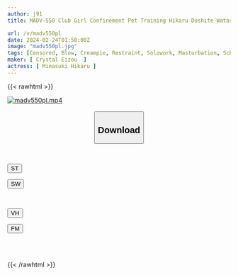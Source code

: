 ```yaml
---
author: j91
title: MADV-550 Club Girl Confinement Pet Training Hikaru Doshite Watashiga Konnameni... Hikaru Minazuki

url: /v/madv550pl
date: 2024-02-24T01:50:00Z
image: "madv550pl.jpg"
tags: [Censored, Blow, Creampie, Restraint, Solowork, Masturbation, School Girls, Cunnilingus, POV, Beautiful Girl, Finger Fuck, Squirting, 69, Footjob, Urination, Deep Throating, Bloomers, Confinement, Huge Cock, Submissive Woman, Spanking, Club Activities - Manager	]
maker: [ Crystal Eizou  ]
actress: [ Minasuki Hikaru ]
---
```



{{< rawhtml >}}

<div class="video" data-videoid="pxxLpxkW8Yirg4O">
    <a href="javascript:;">
        <img src="/v/madv550pl/madv550pl.jpg" width="WIDTH" height="HEIGHT" alt="madv550pl.mp4" loading="lazy">
    </a>
</div>

<script type="text/javascript" src="https://j91.asia/asset/on-demand-st.js"></script>

<br>
  <link rel="stylesheet" href="https://j91.asia/asset/bs5.css">
  
  <center>
  <button class="btn btn-primary" type="button" data-bs-toggle="collapse" data-bs-target=".multi-collapse" aria-expanded="false" aria-controls="multiCollapseExample1 multiCollapseExample2"><h2>Download</h2></button></center>
</p>
<div class="row">
  <div class="col">
    <div class="collapse multi-collapse" id="multiCollapseExample1">
      <div class="card card-body">
	      	      <br>
<div class="buttons">  
<p><a href="https://streamtape.to/v/pxxLpxkW8Yirg4O" target="_blank"><button class="btn-hover color-3"><i class="fa fa-download"></i> ST</button></a></p>
<p><a href="https://cdnwish.com/gt9kuh8dt385" target="_blank"><button class="btn-hover color-2"><i class="fa fa-download"></i> SW</button></a></p></div>
    </div>
  </div>
</div>
  <div class="col">
    <div class="collapse multi-collapse" id="multiCollapseExample2">
      <div class="card card-body">
	      <br>
<div class="buttons">
<p><a href="https://vidhidepro.com/f/zs4lx0txgjpd"><button class="btn-hover color-9"><i class="fa fa-download"></i> VH</button></a></p>
<p><a href="https://filemoon.sx/d/fxl6wtwhvw11"><button class="btn-hover color-8"><i class="fa fa-download"></i> FM</button></a></p></div>
<br><br>
      </div>
    </div>
  </div>
</div>

{{< /rawhtml >}}